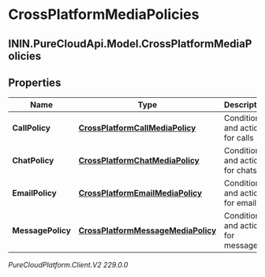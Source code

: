 # CrossPlatformMediaPolicies

## ININ.PureCloudApi.Model.CrossPlatformMediaPolicies

## Properties

|Name | Type | Description | Notes|
|------------ | ------------- | ------------- | -------------|
| **CallPolicy** | [**CrossPlatformCallMediaPolicy**](CrossPlatformCallMediaPolicy) | Conditions and actions for calls | [optional] |
| **ChatPolicy** | [**CrossPlatformChatMediaPolicy**](CrossPlatformChatMediaPolicy) | Conditions and actions for chats | [optional] |
| **EmailPolicy** | [**CrossPlatformEmailMediaPolicy**](CrossPlatformEmailMediaPolicy) | Conditions and actions for emails | [optional] |
| **MessagePolicy** | [**CrossPlatformMessageMediaPolicy**](CrossPlatformMessageMediaPolicy) | Conditions and actions for messages | [optional] |



_PureCloudPlatform.Client.V2 229.0.0_
